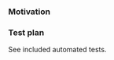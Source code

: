 <!-- (optional) Explain your change, focusing on the details of the solution. This is a great place to call out user-visible changes. -->


### Motivation
<!-- Why make this change? Describe the problem, not the solution. This can also be a link to an issue. -->


### Test plan
<!-- If you did not write tests for this change, replace the message below explaining why not. Why we should be confident this change is correct? If you changed the website, please include a screenshot of the proposed changes. -->

See included automated tests.
